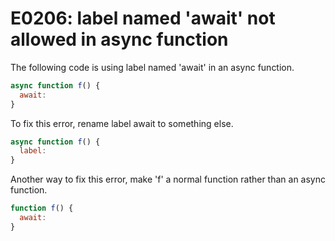 # E0206: label named 'await' not allowed in async function

The following code is using label named 'await' in an async
function.

```javascript
async function f() {
  await:
}
```

To fix this error, rename label await to something else.

```javascript
async function f() {
  label:
}
```

Another way to fix this error, make 'f' a normal function
rather than an async function.

```javascript
function f() {
  await:
}
```

